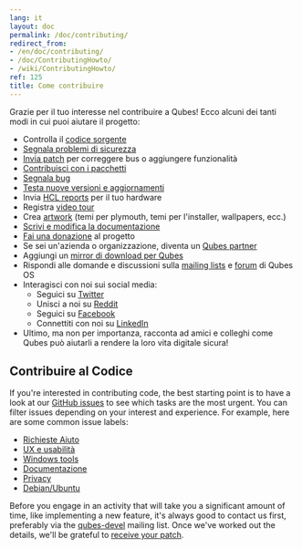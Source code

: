 ```yaml
---
lang: it
layout: doc
permalink: /doc/contributing/
redirect_from:
- /en/doc/contributing/
- /doc/ContributingHowto/
- /wiki/ContributingHowto/
ref: 125
title: Come contribuire
---
```


Grazie per il tuo interesse nel contribuire a Qubes! Ecco alcuni dei tanti modi in cui puoi aiutare il progetto:

* Controlla il [codice sorgente](/doc/source-code/)
* [Segnala problemi di sicurezza](/security/)
* [Invia patch](/doc/source-code/#how-to-send-patches) per correggere bus o aggiungere funzionalità
* [Contribuisci con i pacchetti](/doc/package-contributions)
* [Segnala bug](/doc/issue-tracking/)
* [Testa nuove versioni e aggiornamenti](/doc/testing/)
* Invia [HCL reports](/doc/hcl/) per il tuo hardware
* Registra [video tour](/video-tours/)
* Crea [artwork](https://github.com/QubesOS/qubes-artwork) (temi per plymouth,
  temi per l'installer, wallpapers, ecc.)
* [Scrivi e modifica la documentazione](/doc/how-to-edit-the-documentation)
* [Fai una donazione](/donate/) al progetto
* Se sei un'azienda o organizzazione, diventa un [Qubes partner](/partners/)
* Aggiungi un [mirror di download per Qubes](/downloads/mirrors/)
* Rispondi alle domande e discussioni sulla [mailing lists](/support/) e
  [forum](/support/#forum) di Qubes OS
* Interagisci con noi sui social media:
  * Seguici su [Twitter](https://twitter.com/QubesOS)
  * Unisci a noi su [Reddit](https://www.reddit.com/r/Qubes/)
  * Seguici su [Facebook](https://www.facebook.com/QubesOS)
  * Connettiti con noi su [LinkedIn](https://www.linkedin.com/company/qubes-os/)
* Ultimo, ma non per importanza, racconta ad amici e colleghi come Qubes può aiutarli a rendere la loro vita digitale sicura!

Contribuire al Codice
-----------------

If you're interested in contributing code, the best starting point is to have a
look at our [GitHub issues](https://github.com/QubesOS/qubes-issues/issues) to
see which tasks are the most urgent. You can filter issues depending on your
interest and experience. For example, here are some common issue labels:

* [Richieste Aiuto](https://github.com/QubesOS/qubes-issues/issues?q=is%3Aissue+is%3Aopen+label%3A%22help+wanted%22&utf8=%E2%9C%93)
* [UX e usabilità](https://github.com/QubesOS/qubes-issues/issues?q=is%3Aissue+is%3Aopen+label%3AUX)
* [Windows tools](https://github.com/QubesOS/qubes-issues/issues?q=is%3Aissue+is%3Aopen+label%3A%22C%3A+windows-tools%22)
* [Documentazione](https://github.com/QubesOS/qubes-issues/issues?q=is%3Aissue+is%3Aopen+label%3A%22C%3A+doc%22)
* [Privacy](https://github.com/QubesOS/qubes-issues/issues?utf8=%E2%9C%93&q=is%3Aissue%20is%3Aopen%20label%3A%22privacy%22%20)
* [Debian/Ubuntu](https://github.com/QubesOS/qubes-issues/issues?q=is%3Aissue+is%3Aopen+label%3A%22C%3A+Debian%2FUbuntu%22)

Before you engage in an activity that will take you a significant amount of
time, like implementing a new feature, it's always good to contact us first,
preferably via the [qubes-devel](/support/#qubes-devel) mailing list. Once
we've worked out the details, we'll be grateful to [receive your
patch](/doc/source-code/#how-to-send-patches).
